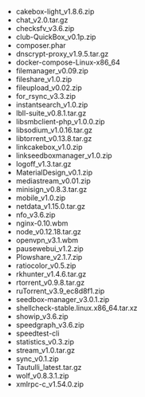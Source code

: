 - cakebox-light_v1.8.6.zip
- chat_v2.0.tar.gz
- checksfv_v3.6.zip
- club-QuickBox_v0.1p.zip
- composer.phar
- dnscrypt-proxy_v1.9.5.tar.gz
- docker-compose-Linux-x86_64
- filemanager_v0.09.zip
- fileshare_v1.0.zip
- fileupload_v0.02.zip
- for_rsync_v3.3.zip
- instantsearch_v1.0.zip
- lbll-suite_v0.8.1.tar.gz
- libsmbclient-php_v1.0.0.zip
- libsodium_v1.0.16.tar.gz
- libtorrent_v0.13.8.tar.gz
- linkcakebox_v1.0.zip
- linkseedboxmanager_v1.0.zip
- logoff_v1.3.tar.gz
- MaterialDesign_v0.1.zip
- mediastream_v0.01.zip
- minisign_v0.8.3.tar.gz
- mobile_v1.0.zip
- netdata_v1.15.0.tar.gz
- nfo_v3.6.zip
- nginx-0.10.wbm
- node_v0.12.18.tar.gz
- openvpn_v3.1.wbm
- pausewebui_v1.2.zip
- Plowshare_v2.1.7.zip
- ratiocolor_v0.5.zip
- rkhunter_v1.4.6.tar.gz
- rtorrent_v0.9.8.tar.gz
- ruTorrent_v3.9_ec8d8f1.zip
- seedbox-manager_v3.0.1.zip
- shellcheck-stable.linux.x86_64.tar.xz
- showip_v3.6.zip
- speedgraph_v3.6.zip
- speedtest-cli
- statistics_v0.3.zip
- stream_v1.0.tar.gz
- sync_v0.1.zip
- Tautulli_latest.tar.gz
- wolf_v0.8.3.1.zip
- xmlrpc-c_v1.54.0.zip
